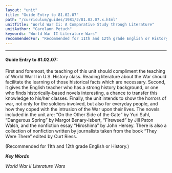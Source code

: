 ```yaml
---
layout: "unit"
title: "Guide Entry to 81.02.07"
path: "/curriculum/guides/1981/2/81.02.07.x.html"
unitTitle: "World War Ii: A Comparative Study through Literature"
unitAuthor: "Carolann Petuch"
keywords: "World War II Literature Wars"
recommendedFor: "Recommended for 11th and 12th grade English or History."
---
```

<body>
<hr/>
 <h4>
  Guide Entry to 81.02.07:
 </h4>
 First and foremost, the teaching of this unit should compliment the teaching of World War II in U.S. History class.  Reading literature about the War should facilitate the learning of those historical facts which are necessary.  Second, it gives the English teacher who has a strong history background, or one who finds historically-based novels interesting, a chance to transfer this knowledge to his/her classes. Finally, the unit intends to show the horrors of war, not only for the soldiers involved, but also for everyday people, and how they coped with the intrusion of the War upon their lives.  The novels included in the unit are: “On the Other Side of the Gate” by Yuri Suhl, “Dangerous Spring” by Margot Benary-Isbert, “Fireweed” by Jill Paton Walsh, and the nonfiction essay “Hiroshima” by John Hersey.  There is also a collection of nonfiction written by journalists taken from the book “They Were There” edited by Curt Riess.
 <p>
  (Recommended for 11th and 12th grade English or History.)
 </p>
<p>
  <b>
   <i>
    Key Words
   </i>
  </b>
  <br/>
 </p>
 <p>
  <i>
   World War II Literature Wars
  </i>
 </p>

</body>